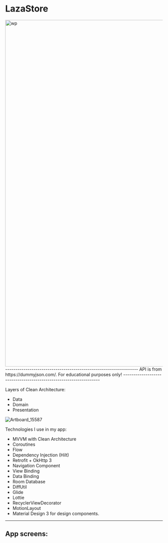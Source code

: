 # LazaStore
<img width="1107" alt="wp" src="https://github.com/Bashirli/LazaStore/assets/109737647/85003d19-9f3a-47da-8121-06d41f91b6bc">
------------------------------------------------------------------
API is from https://dummyjson.com/. For educational purposes only!
------------------------------------------------------------------

Layers of Clean Architecture:
- Data
- Domain
- Presentation
  
![Artboard_15587](https://github.com/Bashirli/LazaStore/assets/109737647/bfe0b768-3d37-4d5b-9237-226c727bab32)



Technologies I use in my app:
- MVVM with Clean Architecture
- Coroutines 
- Flow
- Dependency Injection (Hilt)
- Retrofit + OkHttp 3
- Navigation Component
- View Binding
- Data Binding
- Room Database
- DiffUtil
- Glide
- Lottie
- RecyclerViewDecorator
- MotionLayout
- Material Design 3 for design components.

------------------------------------------------------------------
App screens:
------------------------------------------------------------------
